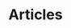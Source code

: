 ---
title: Articles
linkTitle: articles
menu:
  main:
  sidebar:
    identifier: articles
weight: -250
slug: articles
---